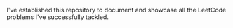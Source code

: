 I've established this repository to document and showcase all the LeetCode problems I've successfully tackled.
